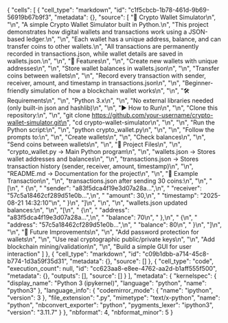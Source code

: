 {
 "cells": [
  {
   "cell_type": "markdown",
   "id": "c1f5cbcb-1b78-461d-9b69-56919b67b9f3",
   "metadata": {},
   "source": [
    "📌 Crypto Wallet Simulator\n",
    "\n",
    "A simple Crypto Wallet Simulator built in Python.\n",
    "This project demonstrates how digital wallets and transactions work using a JSON-based ledger.\n",
    "\n",
    "Each wallet has a unique address, balance, and can transfer coins to other wallets.\n",
    "All transactions are permanently recorded in transactions.json, while wallet details are saved in wallets.json.\n",
    "\n",
    "🚀 Features\n",
    "\n",
    "Create new wallets with unique addresses\n",
    "\n",
    "Store wallet balances in wallets.json\n",
    "\n",
    "Transfer coins between wallets\n",
    "\n",
    "Record every transaction with sender, receiver, amount, and timestamp in transactions.json\n",
    "\n",
    "Beginner-friendly simulation of how a blockchain wallet works\n",
    "\n",
    "🛠️ Requirements\n",
    "\n",
    "Python 3.x\n",
    "\n",
    "No external libraries needed (only built-in json and hashlib)\n",
    "\n",
    "▶️ How to Run\n",
    "\n",
    "Clone this repository:\n",
    "\n",
    "git clone https://github.com/your-username/crypto-wallet-simulator.git\n",
    "cd crypto-wallet-simulator\n",
    "\n",
    "\n",
    "Run the Python script:\n",
    "\n",
    "python crypto_wallet.py\n",
    "\n",
    "\n",
    "Follow the prompts to:\n",
    "\n",
    "Create wallets\n",
    "\n",
    "Check balances\n",
    "\n",
    "Send coins between wallets\n",
    "\n",
    "📂 Project Files\n",
    "\n",
    "crypto_wallet.py → Main Python program\n",
    "\n",
    "wallets.json → Stores wallet addresses and balances\n",
    "\n",
    "transactions.json → Stores transaction history (sender, receiver, amount, timestamp)\n",
    "\n",
    "README.md → Documentation for the project\n",
    "\n",
    "📌 Example Transaction\n",
    "\n",
    "transactions.json after sending 30 coins:\n",
    "\n",
    "[\n",
    "    {\n",
    "        \"sender\": \"a83f5dca4f19e3d07a28a...\",\n",
    "        \"receiver\": \"57c5a18462cf289d51e0b...\",\n",
    "        \"amount\": 30,\n",
    "        \"timestamp\": \"2025-08-21 14:32:10\"\n",
    "    }\n",
    "]\n",
    "\n",
    "\n",
    "wallets.json updated balances:\n",
    "\n",
    "[\n",
    "    {\n",
    "        \"address\": \"a83f5dca4f19e3d07a28a...\",\n",
    "        \"balance\": 70\n",
    "    },\n",
    "    {\n",
    "        \"address\": \"57c5a18462cf289d51e0b...\",\n",
    "        \"balance\": 80\n",
    "    }\n",
    "]\n",
    "\n",
    "🔮 Future Improvements\n",
    "\n",
    "Add password protection for wallets\n",
    "\n",
    "Use real cryptographic public/private keys\n",
    "\n",
    "Add blockchain mining/validation\n",
    "\n",
    "Build a simple GUI for user interaction"
   ]
  },
  {
   "cell_type": "markdown",
   "id": "c09b1dbb-a714-45c8-b774-1d3a59f35d31",
   "metadata": {},
   "source": []
  },
  {
   "cell_type": "code",
   "execution_count": null,
   "id": "cc623aa8-e8ee-4762-aa2d-b1aff555f500",
   "metadata": {},
   "outputs": [],
   "source": []
  }
 ],
 "metadata": {
  "kernelspec": {
   "display_name": "Python 3 (ipykernel)",
   "language": "python",
   "name": "python3"
  },
  "language_info": {
   "codemirror_mode": {
    "name": "ipython",
    "version": 3
   },
   "file_extension": ".py",
   "mimetype": "text/x-python",
   "name": "python",
   "nbconvert_exporter": "python",
   "pygments_lexer": "ipython3",
   "version": "3.11.7"
  }
 },
 "nbformat": 4,
 "nbformat_minor": 5
}
